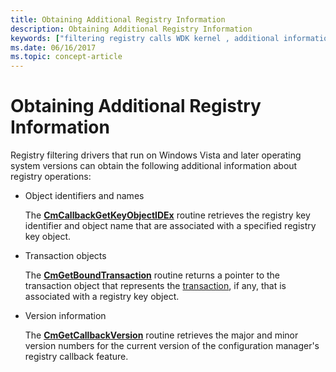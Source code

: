 ```yaml
---
title: Obtaining Additional Registry Information
description: Obtaining Additional Registry Information
keywords: ["filtering registry calls WDK kernel , additional information to obtain", "registry filtering drivers WDK kernel , additional information to obtain"]
ms.date: 06/16/2017
ms.topic: concept-article
---
```


# Obtaining Additional Registry Information


Registry filtering drivers that run on Windows Vista and later operating system versions can obtain the following additional information about registry operations:

-   Object identifiers and names

    The [**CmCallbackGetKeyObjectIDEx**](/windows-hardware/drivers/ddi/wdm/nf-wdm-cmcallbackgetkeyobjectidex) routine retrieves the registry key identifier and object name that are associated with a specified registry key object.

-   Transaction objects

    The [**CmGetBoundTransaction**](/windows-hardware/drivers/ddi/wdm/nf-wdm-cmgetboundtransaction) routine returns a pointer to the transaction object that represents the [transaction](introduction-to-ktm.md), if any, that is associated with a registry key object.

-   Version information

    The [**CmGetCallbackVersion**](/windows-hardware/drivers/ddi/wdm/nf-wdm-cmgetcallbackversion) routine retrieves the major and minor version numbers for the current version of the configuration manager's registry callback feature.

 

